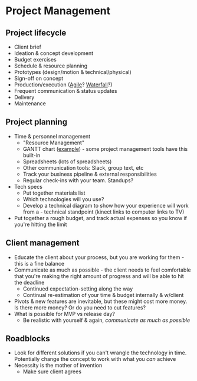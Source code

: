 # Project Management 

## Project lifecycle

- Client brief
- Ideation & concept development
- Budget exercises
- Schedule & resource planning
- Prototypes (design/motion & technical/physical)
- Sign-off on concept
- Production/execution ([Agile](https://www.atlassian.com/agile)? [Waterfall](https://www.projectmanager.com/waterfall-methodology)?)
- Frequent communication & status updates
- Delivery
- Maintenance

## Project planning

- Time & personnel management
  - "Resource Management"
  - GANTT chart ([example](http://ralstonroadcafe.com/wp-content/uploads/2018/11/Gantt-Chart-Dependencies.jpg)) - some project management tools have this built-in
  - Spreadsheets (lots of spreadsheets)
  - Other communication tools: Slack, group text, etc
  - Track your business pipeline & external responsibilities
  - Regular check-ins with your team. Standups?
- Tech specs
  - Put together materials list
  - Which technologies will you use?
  - Develop a technical diagram to show how your experience will work from a - technical standpoint (kinect links to computer links to TV) 
- Put together a rough budget, and track actual expenses so you know if you're hitting the limit

## Client management

- Educate the client about your process, but you are working for them - this is a fine balance
- Communicate as much as possible - the client needs to feel comfortable that you're making the right amount of progress and will be able to hit the deadline
  - Continued expectation-setting along the way
  - Continual re-estimation of your time & budget internally & w/client
- Pivots & new features are inevitable, but these might cost more money. Is there more money? Or do you need to cut features?
- What is possible for MVP vs release day? 
  - Be realistic with yourself & again, *communicate as much as possible*

## Roadblocks

- Look for different solutions if you can't wrangle the technology in time. Potentially change the concept to work with what you *can* achieve
- Necessity is the mother of invention
  - Make sure client agrees

